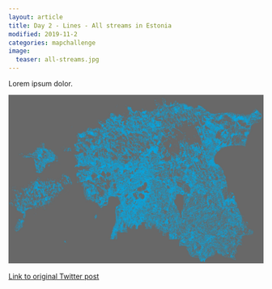 ```yaml
---
layout: article
title: Day 2 - Lines - All streams in Estonia
modified: 2019-11-2
categories: mapchallenge
image:
  teaser: all-streams.jpg
---
```


Lorem ipsum dolor.

![image of day 2 post](../../images/all-streams.jpg)

[Link to original Twitter post](https://twitter.com/evelynuuemaa/status/2)
